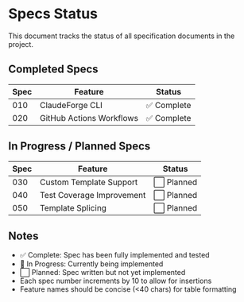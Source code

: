 # Specs Status

This document tracks the status of all specification documents in the project.

## Completed Specs

| Spec | Feature | Status |
|------|---------|--------|
| 010 | ClaudeForge CLI | ✅ Complete |
| 020 | GitHub Actions Workflows | ✅ Complete |

## In Progress / Planned Specs

| Spec | Feature | Status |
|------|---------|--------|
| 030 | Custom Template Support | ⬜ Planned |
| 040 | Test Coverage Improvement | ⬜ Planned |
| 050 | Template Splicing | ⬜ Planned |

## Notes

- ✅ Complete: Spec has been fully implemented and tested
- 🔄 In Progress: Currently being implemented
- ⬜ Planned: Spec written but not yet implemented
- Each spec number increments by 10 to allow for insertions
- Feature names should be concise (<40 chars) for table formatting